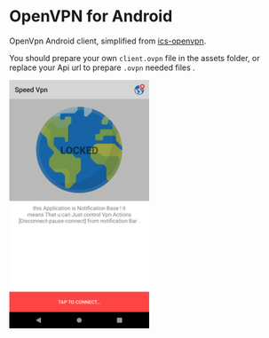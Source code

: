 OpenVPN for Android
=================================
OpenVpn Android client, simplified from [ics-openvpn](https://github.com/schwabe/ics-openvpn).

You should prepare your own `client.ovpn` file in the assets folder, or replace your Api url 
to prepare `.ovpn` needed files . 

<img src="https://raw.githubusercontent.com/asheykhi/SpeedVpn/main/art/screenShot.png" width="50%"  /> 
